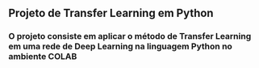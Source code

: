 ## Projeto de Transfer Learning em Python 
### O projeto consiste em aplicar o método de Transfer Learning em uma rede de Deep Learning na linguagem Python no ambiente COLAB
